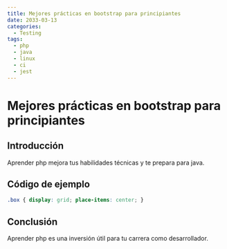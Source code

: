 ```yaml
---
title: Mejores prácticas en bootstrap para principiantes
date: 2033-03-13
categories:
  - Testing
tags:
  - php
  - java
  - linux
  - ci
  - jest
---
```


# Mejores prácticas en bootstrap para principiantes

## Introducción

Aprender php mejora tus habilidades técnicas y te prepara para java.

## Código de ejemplo

```css
.box { display: grid; place-items: center; }
```

## Conclusión

Aprender php es una inversión útil para tu carrera como desarrollador.